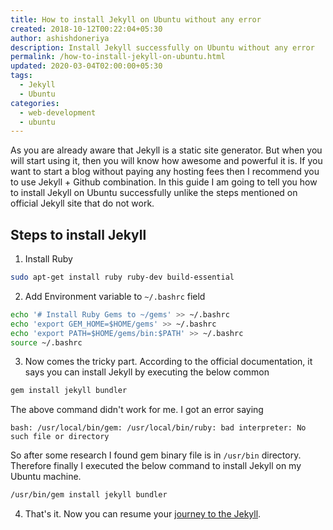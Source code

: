 ```yaml
---
title: How to install Jekyll on Ubuntu without any error
created: 2018-10-12T00:22:04+05:30
author: ashishdoneriya
description: Install Jekyll successfully on Ubuntu without any error
permalink: /how-to-install-jekyll-on-ubuntu.html
updated: 2020-03-04T02:00:00+05:30
tags:
  - Jekyll
  - Ubuntu
categories:
  - web-development
  - ubuntu
---
```


As you are already aware that Jekyll is a static site generator. But when you will start using it, then you will know how awesome and powerful it is. If you want to start a blog without paying any hosting fees then I recommend you to use Jekyll + Github combination. In this guide I am going to tell you how to install Jekyll on Ubuntu successfully unlike the steps mentioned on official Jekyll site that do not work.

## Steps to install Jekyll

1. Install Ruby

```bash
sudo apt-get install ruby ruby-dev build-essential
```


2. Add Environment variable to `~/.bashrc` field

```bash
echo '# Install Ruby Gems to ~/gems' >> ~/.bashrc
echo 'export GEM_HOME=$HOME/gems' >> ~/.bashrc
echo 'export PATH=$HOME/gems/bin:$PATH' >> ~/.bashrc
source ~/.bashrc
```


3. Now comes the tricky part. According to the official documentation, it says you can install Jekyll by executing the below common

```bash
gem install jekyll bundler
```


The above command didn't work for me. I got an error saying

```
bash: /usr/local/bin/gem: /usr/local/bin/ruby: bad interpreter: No such file or directory
```


So after some research I found gem binary file is in `/usr/bin` directory. Therefore finally I executed the below command to install Jekyll on my Ubuntu machine.

```bash
/usr/bin/gem install jekyll bundler
```


4. That's it. Now you can resume your [journey to the Jekyll](https://jekyllrb.com/docs/step-by-step/01-setup/#create-a-site).

